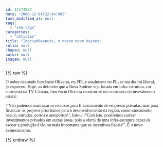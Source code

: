```yaml
---
id: 12374857
date: "2006-12-01T22:48:00Z"
last_modified_at: null
tags:
  - "sem-tags"
categories:
  - "noticias"
title: "Inoc\u00eancio, o nosso novo Keynes"
sutia: null
chapeu: null
autor: null
imagem: null
---
```

{% raw %}
<p><P><FONT face=Verdana>O nobre deputado Inocêncio Oliveira, ex-PFL e atualmente no PL, se um dia foi liberal, já esqueceu. Hoje, ao defender que a Nova Sudene seja focada em infra-estrutura, em entrevista na TV Câmara, Inocêncio Oliveira mostrou-se um entusiasta do investimento estatal.</FONT></P></p>
<p><P><FONT face=Verdana>\"Não podemos mais usar os recursos para financiamento de empresas privadas, mas para financiar os projetos prioritários para o desenvolvimento da região, como saneamento básico, estradas, portos e aeroportos\", listou. \"Com isto, poderemos carrear investimentos privados em outras áreas, pois a oferta de uma infra-estrutura capaz de escoar a produção é tão ou mais importante que os incentivos fiscais\". É o novo keinesianismo</FONT>.</P> </p>
{% endraw %}